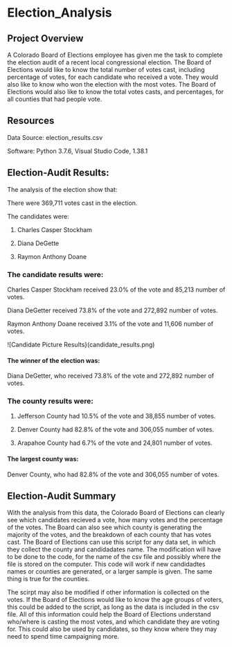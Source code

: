 # Election_Analysis

## Project Overview

A Colorado Board of Elections employee has given me the task to complete the election audit of a recent local congressional election.  The Board of Elections would like to know the total number of votes cast, including percentage of votes, for each candidate who received a vote.  They would also like to know who won the election with the most votes.  The Board of Elections would also like to know the total votes casts, and percentages, for all counties that had people vote.  


## Resources
Data Source: election_results.csv

Software: Python 3.7.6, Visual Studio Code, 1.38.1

## Election-Audit Results:
The analysis of the election show that:

There were 369,711 votes cast in the election.

The candidates were:

  1. Charles Casper Stockham
  
  2. Diana DeGette
  
  3. Raymon Anthony Doane
  
  
### The candidate results were:

  Charles Casper Stockham received 23.0% of the vote and 85,213 number of votes.
  
  Diana DeGetter received 73.8% of the vote and 272,892 number of votes.
  
  Raymon Anthony Doane received 3.1% of the vote and 11,606 number of votes.

![Candidate Picture Results}(candidate_results.png)


  
#### The winner of the election was:

  Diana DeGetter, who received 73.8% of the vote and 272,892 number of votes.
  
  
### The county results were:
  1. Jefferson County had 10.5% of the vote and 38,855 number of votes.
  
  2. Denver County had 82.8% of the vote and 306,055 number of votes.
  
  3. Arapahoe County had 6.7% of the vote and 24,801 number of votes.
  
#### The largest county was:

  Denver County, who had 82.8% of the vote and 306,055 number of votes. 
  
## Election-Audit Summary
With the analysis from this data, the Colorado Board of Elections can clearly see which candidates recieved a vote, how many votes and the percentage of the votes. The Board can also see which county is generating the majority of the votes, and the breakdown of each county that has votes cast.  The Board of Elections can use this script for any data set, in which they collect the county and candidadates name.  The modification will have to be done to the code, for the name of the csv file and possibly where the file is stored on the computer.  This code will work if new candidadtes names or counties are generated, or a larger sample is given.  The same thing is true for the counties.  

The scirpt may also be modified if other information is collected on the votes.  If the Board of Elections would like to know the age groups of voters, this could be added to the script, as long as the data is included in the csv file.  All of this information could help the Board of Elections understand who/where is casting the most votes, and which candidate they are voting for.  This could also be used by candidates, so they know where they may need to spend time campaigning more.  


